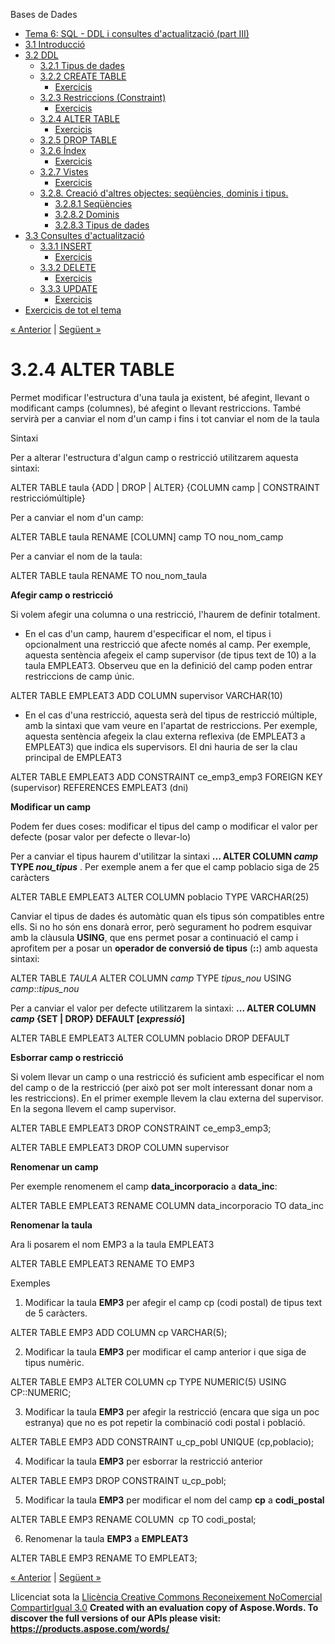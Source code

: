 Bases de Dades

- [Tema 6: SQL - DDL i consultes d'actualització (part III)](index.md)
- [3.1 Introducció](31_introducci.md)
- [3.2 DDL](32_ddl.md) 
  - [3.2.1 Tipus de dades](321_tipus_de_dades.md)
  - [3.2.2 CREATE TABLE](322_create_table.md) 
    - [Exercicis](exercicis.md)
  - [3.2.3 Restriccions (Constraint)](323_restriccions_constraint.md) 
    - [Exercicis](exercicis0.md)
  - [3.2.4 ALTER TABLE](324_alter_table.md) 
    - [Exercicis](exercicis1.md)
  - [3.2.5 DROP TABLE](325_drop_table.md)
  - [3.2.6 Índex](326_ndex.md) 
    - [Exercicis](exercicis2.md)
  - [3.2.7 Vistes](327_vistes.md) 
    - [Exercicis](exercicis3.md)
  - [3.2.8. Creació d'altres objectes: seqüències, dominis i tipus.](328_creaci_daltres_objectes_seqncies_dominis_i_tipus.md) 
    - [3.2.8.1 Seqüències](3281_seqncies.md)
    - [3.2.8.2 Dominis](3282_dominis.md)
    - [3.2.8.3 Tipus de dades](3283_tipus_de_dades.md)
- [3.3 Consultes d'actualització](33_consultes_dactualitzaci.md) 
  - [3.3.1 INSERT](331_insert.md) 
    - [Exercicis](exercicis4.md)
  - [3.3.2 DELETE](332_delete.md) 
    - [Exercicis](exercicis5.md)
  - [3.3.3 UPDATE](333_update.md) 
    - [Exercicis](exercicis6.md)
- [Exercicis de tot el tema](exercicis_de_tot_el_tema.md)

[« Anterior](exercicis0.md) | [Següent »](exercicis1.md)
# <a name="main"></a>**3.2.4 ALTER TABLE**


Permet modificar l'estructura d'una taula ja existent, bé afegint, llevant o modificant camps (columnes), bé afegint o llevant restriccions. També servirà per a canviar el nom d'un camp i fins i tot canviar el nom de la taula

Sintaxi

Per a alterar l'estructura d'algun camp o restricció utilitzarem aquesta sintaxi:

ALTER TABLE taula 
{ADD | DROP | ALTER} {COLUMN camp | CONSTRAINT restricciómúltiple}

Per a canviar el nom d'un camp:

ALTER TABLE taula 
RENAME [COLUMN] camp TO nou\_nom\_camp

Per a canviar el nom de la taula:

ALTER TABLE taula 
RENAME TO nou\_nom\_taula

**Afegir camp o restricció**

Si volem afegir una columna o una restricció, l'haurem de definir totalment.

- En el cas d'un camp, haurem d'especificar el nom, el tipus i opcionalment una restricció que afecte només al camp. Per exemple, aquesta sentència afegeix el camp supervisor (de tipus text de 10) a la taula EMPLEAT3. Observeu que en la definició del camp poden entrar restriccions de camp únic.

ALTER TABLE EMPLEAT3 
ADD COLUMN supervisor VARCHAR(10)

- En el cas d'una restricció, aquesta serà del tipus de restricció múltiple, amb la sintaxi que vam veure en l'apartat de restriccions. Per exemple, aquesta sentència afegeix la clau externa reflexiva (de EMPLEAT3 a EMPLEAT3) que indica els supervisors. El dni hauria de ser la clau principal de EMPLEAT3

ALTER TABLE EMPLEAT3 
ADD CONSTRAINT ce\_emp3\_emp3 FOREIGN KEY (supervisor) REFERENCES EMPLEAT3 (dni)

**Modificar un camp**

Podem fer dues coses: modificar el tipus del camp o modificar el valor per defecte (posar valor per defecte o llevar-lo)

Per a canviar el tipus haurem d'utilitzar la sintaxi **... ALTER COLUMN *camp* TYPE *nou\_tipus*** . Per exemple anem a fer que el camp poblacio siga de 25 caràcters

ALTER TABLE EMPLEAT3 
ALTER COLUMN poblacio TYPE VARCHAR(25)

Canviar el tipus de dades és automàtic quan els tipus són compatibles entre ells. Si no ho són ens donarà error, però segurament ho podrem esquivar amb la clàusula **USING**, que ens permet posar a continuació el camp i aprofitem per a posar un **operador de conversió de tipus** (**::**) amb aquesta sintaxi:

ALTER TABLE *TAULA*
ALTER COLUMN *camp* TYPE *tipus\_nou* USING *camp*::*tipus\_nou*

Per a canviar el valor per defecte utilitzarem la sintaxi: **... ALTER COLUMN *camp* {SET | DROP} DEFAULT [*expressió*]** 

ALTER TABLE EMPLEAT3 
ALTER COLUMN poblacio DROP DEFAULT

**Esborrar camp o restricció**

Si volem llevar un camp o una restricció és suficient amb especificar el nom del camp o de la restricció (per això pot ser molt interessant donar nom a les restriccions). En el primer exemple llevem la clau externa del supervisor. En la segona llevem el camp supervisor.

ALTER TABLE EMPLEAT3 
DROP CONSTRAINT ce\_emp3\_emp3;

ALTER TABLE EMPLEAT3 
DROP COLUMN supervisor



**Renomenar un camp**

Per exemple renomenem el camp **data\_incorporacio** a **data\_inc**:

ALTER TABLE EMPLEAT3 
RENAME COLUMN data\_incorporacio TO data\_inc

**Renomenar la taula**

Ara li posarem el nom EMP3 a la taula EMPLEAT3

ALTER TABLE EMPLEAT3 
RENAME TO EMP3

Exemples

1. Modificar la taula **EMP3** per afegir el camp cp (codi postal) de tipus text de 5 caràcters.

ALTER TABLE EMP3 ADD COLUMN cp VARCHAR(5);



2. Modificar la taula **EMP3** per modificar el camp anterior i que siga de tipus numèric.

ALTER TABLE EMP3 ALTER COLUMN cp TYPE NUMERIC(5) USING CP::NUMERIC;



3. Modificar la taula **EMP3** per afegir la restricció (encara que siga un poc estranya) que no es pot repetir la combinació codi postal i població.

ALTER TABLE EMP3 ADD CONSTRAINT u\_cp\_pobl UNIQUE (cp,poblacio);



4. Modificar la taula **EMP3** per esborrar la restricció anterior

ALTER TABLE EMP3 DROP CONSTRAINT u\_cp\_pobl;



5. Modificar la taula **EMP3** per modificar el nom del camp **cp** a **codi\_postal**

ALTER TABLE EMP3 RENAME COLUMN  cp TO codi\_postal;



6. Renomenar la taula **EMP3** a **EMPLEAT3**

ALTER TABLE EMP3 RENAME TO EMPLEAT3;



[« Anterior](exercicis0.md) | [Següent »](exercicis1.md)

Llicenciat sota la [Llicència Creative Commons Reconeixement NoComercial CompartirIgual 3.0](http://creativecommons.org/licenses/by-nc-sa/3.0/)
**Created with an evaluation copy of Aspose.Words. To discover the full versions of our APIs please visit: https://products.aspose.com/words/**
